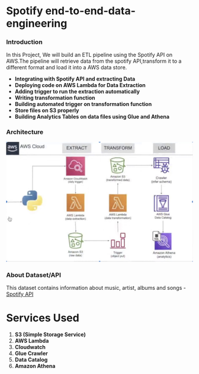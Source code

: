 # Spotify end-to-end-data-engineering

### Introduction
In this Project, We will build an ETL pipeline using the Spotify API on AWS.The pipeline will retrieve data from the spotify API,transform it to a different format and load it into a AWS data store.


+ **Integrating with Spotify API and extracting Data**
+ **Deploying code on AWS Lambda for Data Extraction**
+ **Adding trigger to run the extraction automatically**
+ **Writing transformation function**
+ **Building automated trigger on transformation function**
+ **Store files on S3 properly**
+ **Building Analytics Tables on data files using Glue and Athena**

### Architecture
![This is an image](https://github.com/vekr1518/spotify-end-to-end-data-engineering/blob/main/Architecture.jpg)

### About Dataset/API
This dataset contains information about music, artist, albums and songs - [Spotify API](https://developer.spotify.com/documentation/web-api/)

# Services Used
1. **S3 (Simple Storage Service)**
2. **AWS Lambda**
3. **Cloudwatch**
4. **Glue Crawler**
5. **Data Catalog**
6. **Amazon Athena**
